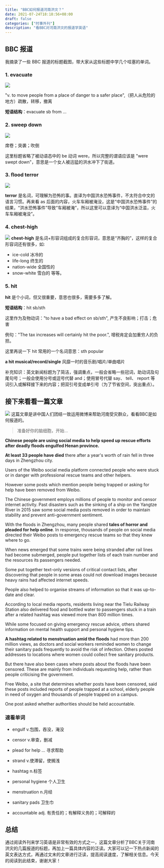 ```yaml
---
title: "BBC如何报道河南洪灾？"
date: 2021-07-24T18:18:56+08:00
draft: false
categories: ["时事外刊"]
description: "看BBC对河南洪灾的报道学英语"
---
```


## BBC 报道
我摘录了一些 BBC 报道的标题截图，带大家从这些标题中学几个哇塞的单词。

### 1. evacuate
![](https://img2.baidu.com/it/u=4255025477,4024180354&fm=11&fmt=auto&gp=0.jpg)

"v. to move people from a place of danger to a safer place",（把人从危险的地方）疏散，转移，撤离

**短语结构**：evacuate sb from ...

### 2. sweep down
![](https://img2.baidu.com/it/u=4255025477,4024180354&fm=11&fmt=auto&gp=0.jpg)

席卷；突袭；吹倒

这里标题省略了被动语态中的 be 动词 were，所以完整的谓语应该是 "were swept down"，意思是一个女人被迅猛的洪水冲下了街道。


### 3. flood terror
![](https://img2.baidu.com/it/u=4255025477,4024180354&fm=11&fmt=auto&gp=0.jpg)

**terror** 是名词，可理解为恐怖的事。直译为中国洪水恐怖事件，不太符合中文的语言习惯。再来看 as 后面的内容，火车车厢被淹没，这是“中国洪水恐怖事件”的结果，“洪水恐怖事件”导致“车厢被淹”，所以这里可以意译为“中国洪水泛滥，火车车厢被淹没”。

### 4. chest-high
![](https://img2.baidu.com/it/u=4255025477,4024180354&fm=11&fmt=auto&gp=0.jpg)
**chest-high** 是名词+形容词组成的复合形容词，意思是“齐胸的”，这样的复合形容词还有很多，如:
* ice-cold 冰冷的  
* life-long 终生的  
* nation-wide 全国性的  
* snow-white 雪白的 等等。

### 5. hit
**hit** 是个小词，但又很重要，意思也很多，需要多多了解。

**短语结构**：hit sb/sth


这里作为及物动词："to have a bad effect on sb/sth", 产生不良影响；打击；危害

例句："The tax increases will certainly hit the poor.", 增税肯定会加重穷人的负担。

这里再说一下 hit 常用的一个名词意思：sth popular

**a hit musical/record/single** 风靡一时的音乐剧/唱片/单曲唱片

补充知识：英文新闻标题为了简洁，强调重点，一般会省略一些冠词，助动词及句尾句号；一般会使用分号或逗号代替 and；使用冒号代替 say、 tell、 report 等词引入或解释接下来的内容；把双引号变成单引号（为了节省空间，突出重点）。

## 接下来看看一篇文章

![](https://img2.baidu.com/it/u=4255025477,4024180354&fm=11&fmt=auto&gp=0.jpg)
这篇文章是讲中国人们团结一致运用微博来帮助河南受灾群众，看看BBC是如何报道的。

> 准备好你的脑细胞，开始...

**Chinese people are using social media to help speed up rescue efforts after deadly floods engulfed Henan province.** 

**At least 33 people have died** there after a year's worth of rain fell in three days in Zhengzhou city.

Users of the Weibo social media platform connected people who were stuck or in danger with professional rescue teams and other helpers.

However some posts which mention people being trapped or asking for help have been removed from Weibo.

The Chinese government employs millions of people to monitor and censor internet activity. Past disasters such as the sinking of a ship on the Yangtze River in 2015 saw some social media posts removed in order to maintain stability and prevent anti-government sentiment.

With the floods in Zhengzhou, many people shared **tales of horror and pleaded for help online**. In response, thousands of people on social media directed their Weibo posts to emergency rescue teams so that they knew where to go.

When news emerged that some trains were being stranded after rail lines had become submerged, people put together lists of each train number and the resources its passengers needed.

Some put together text-only versions of critical contact lists, after discovering that people in some areas could not download images because heavy rains had affected internet speeds.

People also helped to organise streams of information so that it was up-to-date and clear.

According to local media reports, residents living near the Tielu Railway Station also delivered food and bottled water to passengers stuck in a train after a related hashtag was viewed more than 800 million times.

While some focused on giving emergency rescue advice, others shared information on mental health support and personal hygiene tips.

**A hashtag related to menstruation amid the floods** had more than 200 million views, as doctors and social workers reminded women to change their sanitary pads frequently to avoid the risk of infection. Others posted addresses to locations where women could collect free sanitary products.

But there have also been cases where posts about the floods have been censored. These are mainly from individuals requesting help, rather than people criticising the government.

Free Weibo, a site that determines whether posts have been censored, said these posts included reports of people trapped at a school, elderly people in need of oxygen and thousands of people trapped on a campus.

One post asked whether authorities should be held accountable.

### 速看单词

* engulf    v.包围，吞没，淹没

* censor    v.审查，删减

* plead for help ... 寻求帮助

* strand     v.使滞留，使搁浅

* hashtag   n.标签 

* personal hygiene   个人卫生

* menstruation  n.月经

* sanitary pads 卫生巾

* accountable adj. 有责任的；有解释义务的；可解释的

## 总结

通过阅读外刊来学习英语是非常有效的方式之一，这篇文章分析了BBC关于河南洪灾的几篇报道的标题，再加上一篇具体内容的泛读。大家可以记一下热点新闻的英文表达方式，再通过文末的文章进行泛读，提高阅读速度，了解相关信息。今天的阅读到此结束，谢谢大家！
